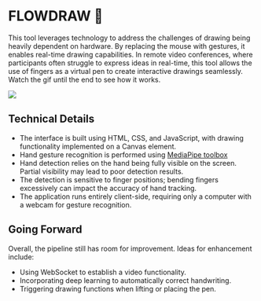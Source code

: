 # FLOWDRAW 🌈

This tool leverages technology to address the challenges of drawing being heavily dependent on hardware. By replacing the mouse with gestures, it enables real-time drawing capabilities. In remote video conferences, where participants often struggle to express ideas in real-time, this tool allows the use of fingers as a virtual pen to create interactive drawings seamlessly.
Watch the gif until the end to see how it works.


![](assets/gif.gif)

## Technical Details

- The interface is built using HTML, CSS, and JavaScript, with drawing functionality implemented on a Canvas element.
- Hand gesture recognition is performed using [MediaPipe toolbox](https://google.github.io/mediapipe/solutions/hands.html)
- Hand detection relies on the hand being fully visible on the screen. Partial visibility may lead to poor detection results.
- The detection is sensitive to finger positions; bending fingers excessively can impact the accuracy of hand tracking.
- The application runs entirely client-side, requiring only a computer with a webcam for gesture recognition.

## Going Forward
Overall, the pipeline still has room for improvement. Ideas for enhancement include:

- Using WebSocket to establish a video functionality.
- Incorporating deep learning to automatically correct handwriting.
- Triggering drawing functions when lifting or placing the pen.
